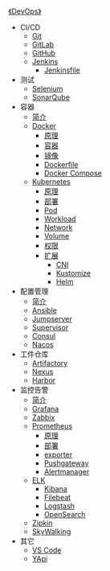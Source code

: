 [《DevOps》](index.md)

- CI/CD
  - [Git](CI-CD/Git.md)
  - [GitLab](CI-CD/GitLab.md)
  - [GitHub](CI-CD/GitHub.md)
  - [Jenkins](CI-CD/Jenkins.md)
    - [Jenkinsfile](CI-CD/Jenkinsfile.md)
- 测试
  - [Selenium](测试/Selenium.md)
  - [SonarQube](测试/SonarQube.md)
- 容器
  - [简介](容器/简介.md)
  - [Docker](容器/Docker/Docker.md)
    - [原理](容器/Docker/原理.md)
    - [容器](容器/Docker/容器.md)
    - [镜像](容器/Docker/镜像.md)
    - [Dockerfile](容器/Docker/Dockerfile.md)
    - [Docker Compose](容器/Docker/Docker-Compose.md)
  - [Kubernetes](容器/k8s/Kubernetes.md)
    - [原理](容器/k8s/原理.md)
    - [部署](容器/k8s/部署.md)
    - [Pod](容器/k8s/Pod.md)
    - [Workload](容器/k8s/Workload.md)
    - [Network](容器/k8s/Network.md)
    - [Volume](容器/k8s/Volume.md)
    - [权限](容器/k8s/权限.md)
    - [扩展](容器/k8s/扩展.md)
      - [CNI](容器/k8s/扩展/CNI.md)
      - [Kustomize](容器/k8s/扩展/Kustomize.md)
      - [Helm](容器/k8s/扩展/Helm.md)
- 配置管理
  - [简介](配置管理/简介.md)
  - [Ansible](配置管理/Ansible.md)
  - [Jumpserver](配置管理/Jumpserver.md)
  - [Supervisor](配置管理/Supervisor.md)
  - [Consul](配置管理/Consul.md)
  - [Nacos](配置管理/Nacos.md)
- 工件仓库
  - [Artifactory](工件仓库/Artifactory.md)
  - [Nexus](工件仓库/Nexus.md)
  - [Harbor](工件仓库/Harbor.md)
- 监控告警
  - [简介](监控告警/简介.md)
  - [Grafana](监控告警/Grafana.md)
  - [Zabbix](监控告警/Zabbix.md)
  - [Prometheus](监控告警/Prometheus/Prometheus.md)
    - [原理](监控告警/Prometheus/原理.md)
    - [部署](监控告警/Prometheus/部署.md)
    - [exporter](监控告警/Prometheus/exporter.md)
    - [Pushgateway](监控告警/Prometheus/Pushgateway.md)
    - [Alertmanager](监控告警/Prometheus/Alertmanager.md)
  - [ELK](监控告警/ELK/ELK.md)
    - [Kibana](监控告警/ELK/Kibana.md)
    - [Filebeat](监控告警/ELK/Filebeat.md)
    - [Logstash](监控告警/ELK/Logstash.md)
    - [OpenSearch](监控告警/ELK/OpenSearch.md)
  - [Zipkin](监控告警/Zipkin.md)
  - [SkyWalking](监控告警/SkyWalking.md)
- 其它
  - [VS Code](其它/VSCode.md)
  - [YApi](其它/YApi.md)
